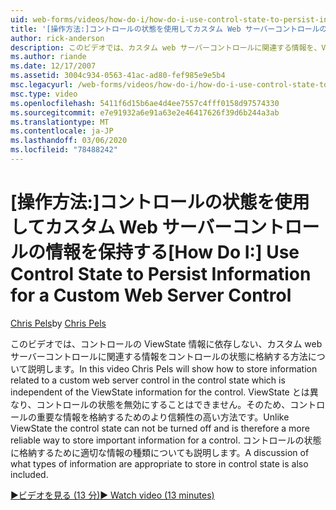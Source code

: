 ```yaml
---
uid: web-forms/videos/how-do-i/how-do-i-use-control-state-to-persist-information-for-a-custom-web-server-control
title: '[操作方法:]コントロールの状態を使用してカスタム Web サーバーコントロールの情報を永続化する |Microsoft Docs'
author: rick-anderson
description: このビデオでは、カスタム web サーバーコントロールに関連する情報を、ViewState に依存しないコントロールの状態に格納する方法について説明します。
ms.author: riande
ms.date: 12/17/2007
ms.assetid: 3004c934-0563-41ac-ad80-fef985e9e5b4
msc.legacyurl: /web-forms/videos/how-do-i/how-do-i-use-control-state-to-persist-information-for-a-custom-web-server-control
msc.type: video
ms.openlocfilehash: 5411f6d15b6ae4d4ee7557c4fff0158d97574330
ms.sourcegitcommit: e7e91932a6e91a63e2e46417626f39d6b244a3ab
ms.translationtype: MT
ms.contentlocale: ja-JP
ms.lasthandoff: 03/06/2020
ms.locfileid: "78488242"
---
```

# <a name="how-do-i-use-control-state-to-persist-information-for-a-custom-web-server-control"></a><span data-ttu-id="ca44e-103">[操作方法:]コントロールの状態を使用してカスタム Web サーバーコントロールの情報を保持する</span><span class="sxs-lookup"><span data-stu-id="ca44e-103">[How Do I:] Use Control State to Persist Information for a Custom Web Server Control</span></span>

<span data-ttu-id="ca44e-104">[Chris Pels](https://twitter.com/chrispels)</span><span class="sxs-lookup"><span data-stu-id="ca44e-104">by [Chris Pels](https://twitter.com/chrispels)</span></span>

<span data-ttu-id="ca44e-105">このビデオでは、コントロールの ViewState 情報に依存しない、カスタム web サーバーコントロールに関連する情報をコントロールの状態に格納する方法について説明します。</span><span class="sxs-lookup"><span data-stu-id="ca44e-105">In this video Chris Pels will show how to store information related to a custom web server control in the control state which is independent of the ViewState information for the control.</span></span> <span data-ttu-id="ca44e-106">ViewState とは異なり、コントロールの状態を無効にすることはできません。そのため、コントロールの重要な情報を格納するためのより信頼性の高い方法です。</span><span class="sxs-lookup"><span data-stu-id="ca44e-106">Unlike ViewState the control state can not be turned off and is therefore a more reliable way to store important information for a control.</span></span> <span data-ttu-id="ca44e-107">コントロールの状態に格納するために適切な情報の種類についても説明します。</span><span class="sxs-lookup"><span data-stu-id="ca44e-107">A discussion of what types of information are appropriate to store in control state is also included.</span></span>

[<span data-ttu-id="ca44e-108">&#9654;ビデオを見る (13 分)</span><span class="sxs-lookup"><span data-stu-id="ca44e-108">&#9654; Watch video (13 minutes)</span></span>](https://channel9.msdn.com/Blogs/ASP-NET-Site-Videos/how-do-i-use-control-state-to-persist-information-for-a-custom-web-server-control)
